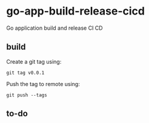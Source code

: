 # go-app-build-release-cicd
Go application build and release CI CD

## build

Create a git tag using:

```shell
git tag v0.0.1
```

Push the tag to remote using:

```shell
git push --tags
```

## to-do
